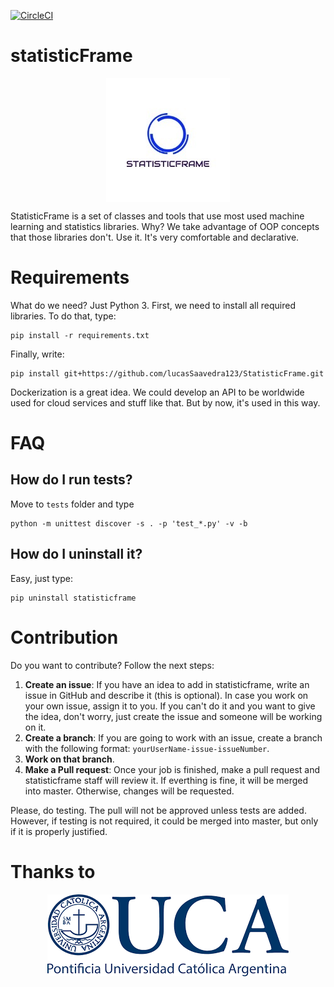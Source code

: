 [![CircleCI](https://circleci.com/gh/lucasSaavedra123/StatisticFrame/tree/master.svg?style=shield)](https://circleci.com/gh/lucasSaavedra123/StatisticFrame/tree/master)

# statisticFrame
<p align="center">
  <img align="center" src="assets/logo.png">
</p>
StatisticFrame is a set of classes and tools that use most used machine learning and statistics libraries. Why? We take advantage of OOP concepts that those libraries don't. Use it. It's very comfortable and declarative.

# Requirements

What do we need? Just Python 3.
First, we need to install all required libraries. To do that, type:

    pip install -r requirements.txt

Finally, write:

    pip install git+https://github.com/lucasSaavedra123/StatisticFrame.git

Dockerization is a great idea. We could develop an API to be worldwide used for cloud services and stuff like that. But by now, it's used in this way.

# FAQ

## How do I run tests?

Move to `tests` folder and type

    python -m unittest discover -s . -p 'test_*.py' -v -b

## How do I uninstall it?

Easy, just type:

    pip uninstall statisticframe


# Contribution

Do you want to contribute? Follow the next steps:

1. **Create an issue**: If you have an idea to add in statisticframe, write an issue in GitHub and describe it (this is optional). In case you work on your own issue, assign it to you. If you can't do it and you want to give the idea, don't worry, just create the issue and someone will be working on it.
2. **Create a branch**: If you are going to work with an issue, create a branch with the following format: `yourUserName-issue-issueNumber`. 
3. **Work on that branch**.
4. **Make a Pull request**: Once your job is finished, make a pull request and statisticframe staff will review it. If everthing is fine, it will be merged into master. Otherwise, changes will be requested.

Please, do testing. The pull will not be approved unless tests are added. However, if testing is not required, it could be merged into master, but only if it is properly justified.

# Thanks to
<p align="center">
  <img align="center" src="assets/logo_uca.png">
</p>
